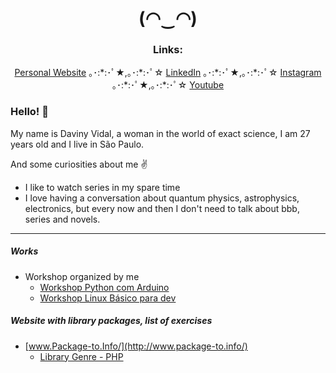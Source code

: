 <h1 align="center">(◠‿◠) </h1>

<h3 align="center">Links:</h3>
<p align="center">
  <a href="http://davinyvidal.divulgue.info/">Personal Website</a> ｡･:*:･ﾟ★,｡･:*:･ﾟ☆ 
  <a href="https://www.linkedin.com/in/davinyvidal/">LinkedIn</a> ｡･:*:･ﾟ★,｡･:*:･ﾟ☆ 
  <a href="https://www.instagram.com/daviny.vidal/">Instagram</a> ｡･:*:･ﾟ★,｡･:*:･ﾟ☆ 
  <a href="https://www.youtube.com/channel/UCbcIGM1t3Hmzcm5w-gU6PWg">Youtube</a>
</p>


### Hello! :wave:
My name is Daviny Vidal, a woman in the world of exact science, I am 27 years old and I live in São Paulo.

And some curiosities about me :v:

- I like to watch series in my spare time
- I love having a conversation about quantum physics, astrophysics, electronics, but every now and then I don't need to talk about bbb, series and novels.

---

##### Works

- Workshop organized by me
    - [Workshop Python com Arduino](http://pythoncomarduino.divulgue.info/)
    - [Workshop Linux Básico para dev](http://linuxbasicoparadev.divulgue.info/)  

##### Website with library packages, list of exercises

- [www.Package-to.Info/](http://www.package-to.info/)
    - [Library Genre - PHP](http://www.package-to.info/library_genre)
